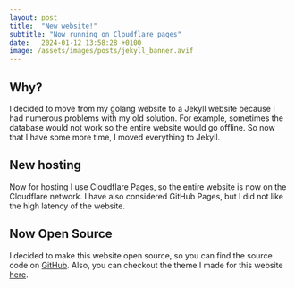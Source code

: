 ```yaml
---
layout: post
title:  "New website!"
subtitle: "Now running on Cloudflare pages"
date:   2024-01-12 13:58:28 +0100
image: /assets/images/posts/jekyll_banner.avif
---
```

## Why?

I decided to move from my golang website to a Jekyll website because I had numerous problems with my old solution. For example, sometimes the database would not work so the entire website would go offline.
So now that I have some more time, I moved everything to Jekyll.

## New hosting

Now for hosting I use Cloudflare Pages, so the entire website is now on the Cloudflare network.
I have also considered GitHub Pages, but I did not like the high latency of the website.

## Now Open Source

I decided to make this website open source, so you can find the source code on [GitHub](https://github.com/jotonedev/blog). Also, you can checkout the theme I made for this website [here](https://github.com/jotonedev/tallneck).
